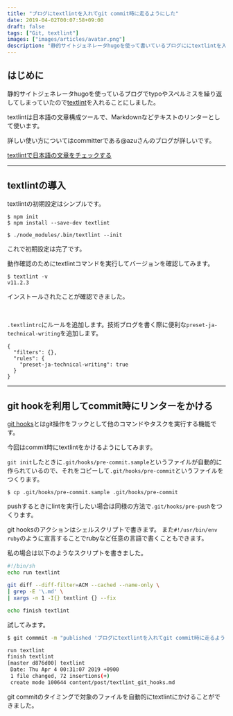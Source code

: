 ```yaml
---
title: "ブログにtextlintを入れてgit commit時に走るようにした"
date: 2019-04-02T00:07:58+09:00
draft: false
tags: ["Git, textlint"]
images: ["images/articles/avatar.png"]
description: "静的サイトジェネレータhugoを使って書いているブログににtextlintを入れました。git hookを使うことで、git commitやgit push時に自動でリンターをかけて文章のチェックを行うことができます。"
---
```

## はじめに

静的サイトジェネレータhugoを使っているブログでtypoやスペルミスを繰り返してしまっていたので[textlint](https://github.com/textlint/textlint)を入れることにしました。

textlintは日本語の文章構成ツールで、Markdownなどテキストのリンターとして使います。

詳しい使い方についてはcommitterである@azuさんのブログが詳しいです。

[textlintで日本語の文章をチェックする](https://efcl.info/2015/09/10/introduce-textlint/)

***

## textlintの導入

textlintの初期設定はシンプルです。

```
$ npm init
$ npm install --save-dev textlint

$ ./node_modules/.bin/textlint --init
```

これで初期設定は完了です。

動作確認のためにtextlintコマンドを実行してバージョンを確認してみます。

```
$ textlint -v
v11.2.3
```

インストールされたことが確認できました。

<br>

`.textlintrc`にルールを追加します。技術ブログを書く際に便利な`preset-ja-technical-writing`を追加します。

```shell
{
  "filters": {},
  "rules": {
    "preset-ja-technical-writing": true
  }
}
```

***

## git hookを利用してcommit時にリンターをかける
[git hooks](https://git-scm.com/book/ja/v1/Git-%E3%81%AE%E3%82%AB%E3%82%B9%E3%82%BF%E3%83%9E%E3%82%A4%E3%82%BA-Git-%E3%83%95%E3%83%83%E3%82%AF)とはgit操作をフックとして他のコマンドやタスクを実行する機能です。

今回はcommit時にtextlintをかけるようにしてみます。

`git init`したときに`.git/hooks/pre-commit.sample`というファイルが自動的に作られているので、それをコピーして`.git/hooks/pre-commit`というファイルをつくります。

```
$ cp .git/hooks/pre-commit.sample .git/hooks/pre-commit
```

pushするときにlintを実行したい場合は同様の方法で`.git/hooks/pre-push`をつくります。

git hooksのアクションはシェルスクリプトで書きます。
また`#!/usr/bin/env ruby`のように宣言することでrubyなど任意の言語で書くこともできます。

私の場合は以下のようなスクリプトを書きました。

```sh
#!/bin/sh
echo run textlint

git diff --diff-filter=ACM --cached --name-only \
| grep -E '\.md' \
| xargs -n 1 -I{} textlint {} --fix

echo finish textlint
```

試してみます。

```sh
$ git commmit -m "published 'ブログにtextlintを入れてgit commit時に走るようにした'"

run textlint
finish textlint
[master d876d00] textlint
 Date: Thu Apr 4 00:31:07 2019 +0900
 1 file changed, 72 insertions(+)
 create mode 100644 content/post/textlint_git_hooks.md
```

git commitのタイミングで対象のファイルを自動的にtextlintにかけることができました。
